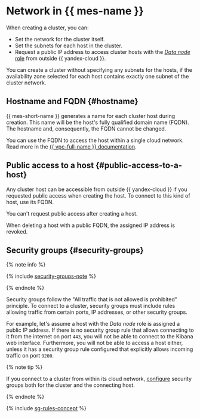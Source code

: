 # Network in {{ mes-name }}


When creating a cluster, you can:

* Set the network for the cluster itself.
* Set the subnets for each host in the cluster.
* Request a public IP address to access cluster hosts with the [_Data node_ role](./index.md) from outside {{ yandex-cloud }}.

You can create a cluster without specifying any subnets for the hosts, if the availability zone selected for each host contains exactly one subnet of the cluster network.


## Hostname and FQDN {#hostname}

{{ mes-short-name }} generates a name for each cluster host during creation. This name will be the host's fully qualified domain name (FQDN). The hostname and, consequently, the FQDN cannot be changed.


You can use the FQDN to access the host within a single cloud network. Read more in the [{{ vpc-full-name }} documentation](../../vpc/).

## Public access to a host {#public-access-to-a-host}

Any cluster host can be accessible from outside {{ yandex-cloud }} if you requested public access when creating the host. To connect to this kind of host, use its FQDN.

You can't request public access after creating a host.

When deleting a host with a public FQDN, the assigned IP address is revoked.

## Security groups {#security-groups}

{% note info %}

{% include [security-groups-note](../../_includes/vpc/security-groups-note-services.md) %}

{% endnote %}

Security groups follow the "All traffic that is not allowed is prohibited" principle. To connect to a cluster, security groups must include rules allowing traffic from certain ports, IP addresses, or other security groups.

For example, let's assume a host with the _Data node_ role is assigned a public IP address. If there is no security group rule that allows connecting to it from the internet on port `443`, you will not be able to connect to the Kibana web interface. Furthermore, you will not be able to access a host either, unless it has a security group rule configured that explicitly allows incoming traffic on port `9200`.

{% note tip %}

If you connect to a cluster from within its cloud network, [configure](../operations/cluster-connect.md#configuring-security-groups) security groups both for the cluster and the connecting host.

{% endnote %}

{% include [sg-rules-concept](../../_includes/mdb/sg-rules-concept.md) %}

